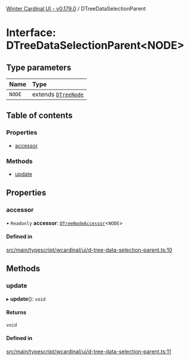 [Winter Cardinal UI - v0.179.0](../index.md) / DTreeDataSelectionParent

# Interface: DTreeDataSelectionParent<NODE\>

## Type parameters

| Name | Type |
| :------ | :------ |
| `NODE` | extends [`DTreeNode`](DTreeNode.md) |

## Table of contents

### Properties

- [accessor](DTreeDataSelectionParent.md#accessor)

### Methods

- [update](DTreeDataSelectionParent.md#update)

## Properties

### accessor

• `Readonly` **accessor**: [`DTreeNodeAccessor`](DTreeNodeAccessor.md)<`NODE`\>

#### Defined in

[src/main/typescript/wcardinal/ui/d-tree-data-selection-parent.ts:10](https://github.com/winter-cardinal/winter-cardinal-ui/blob/v0.179.0/src/main/typescript/wcardinal/ui/d-tree-data-selection-parent.ts#L10)

## Methods

### update

▸ **update**(): `void`

#### Returns

`void`

#### Defined in

[src/main/typescript/wcardinal/ui/d-tree-data-selection-parent.ts:11](https://github.com/winter-cardinal/winter-cardinal-ui/blob/v0.179.0/src/main/typescript/wcardinal/ui/d-tree-data-selection-parent.ts#L11)
